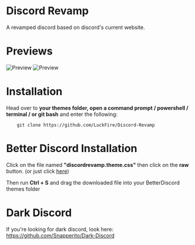 # Discord Revamp
A revamped discord based on discord's current website.

# Previews
![Preview](https://cdn.discordapp.com/attachments/761659752446689280/765405489273503794/unknown.png)
![Preview](https://cdn.discordapp.com/attachments/761659752446689280/765405645951598592/unknown.png)

# Installation
Head over to **your themes folder, open a command prompt / powershell / terminal / or git bash** and enter the following:
```
    git clone https://github.com/LuckFire/Discord-Revamp
```
# Better Discord Installation
Click on the file named **"discordrevamp.theme.css"** then click on the **raw** button. (or just click [here](https://raw.githubusercontent.com/Snapperito/Dark-Discord/master/DarkDiscordBD.theme.css))

Then run **Ctrl + S** and drag the downloaded file into your BetterDiscord themes folder

# Dark Discord 
If you're looking for dark discord, look here: https://github.com/Snapperito/Dark-Discord

